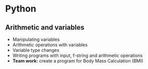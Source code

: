 # Python
## Arithmetic and variables

- Manipulating variables
- Arithmetic operations with variables
- Variable type changes
- Writing programs with input, f-string and arithmetic operations 
- __Team work:__ create a program for Body Mass Calculation (BMI)



 

